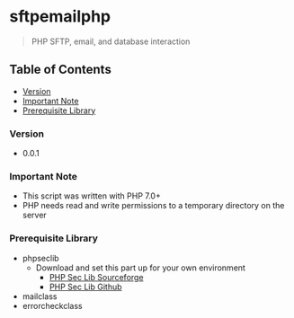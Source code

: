 # sftpemailphp
> PHP SFTP, email, and database interaction

## Table of Contents
* [Version](#version)
* [Important Note](#important-note)
* [Prerequisite Library](#prerequisite-library)

### Version
* 0.0.1

### **Important Note**
* This script was written with PHP 7.0+
* PHP needs read and write permissions to a temporary directory on the server

### Prerequisite Library
* phpseclib
  * Download and set this part up for your own environment
    * [PHP Sec Lib Sourceforge](http://phpseclib.sourceforge.net/)
    * [PHP Sec Lib Github](https://github.com/phpseclib/phpseclib)
* mailclass
* errorcheckclass
